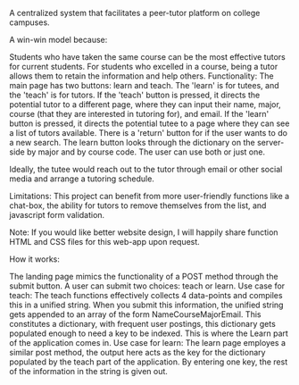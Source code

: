 A centralized system that facilitates a peer-tutor platform on college campuses.

A win-win model because:

Students who have taken the same course can be the most effective tutors for current students.
For students who excelled in a course, being a tutor allows them to retain the information and help others.
Functionality: The main page has two buttons: learn and teach. The 'learn' is for tutees, and the 'teach' is for tutors. If the 'teach' button is pressed, it directs the potential tutor to a different page, where they can input their name, major, course (that they are interested in tutoring for), and email. If the 'learn' button is pressed, it directs the potential tutee to a page where they can see a list of tutors available. There is a 'return' button for if the user wants to do a new search. The learn button looks through the dictionary on the server-side by major and by course code. The user can use both or just one.

Ideally, the tutee would reach out to the tutor through email or other social media and arrange a tutoring schedule.

Limitations: This project can benefit from more user-friendly functions like a chat-box, the ability for tutors to remove themselves from the list, and javascript form validation.

Note: If you would like better website design, I will happily share function HTML and CSS files for this web-app upon request.

How it works: 

The landing page mimics the functionality of a POST method through the submit button. A user can submit two choices: teach or learn. 
Use case for teach: The teach functions effectively collects 4 data-points and compiles this in a unified string. When you submit this information, the unified string gets appended to an array of the form NameCourseMajorEmail. This constitutes a dictionary, with frequent user postings, this dictionary gets populated enough to need a key to be indexed. This is where the Learn part of the application comes in. 
Use case for learn: The learn page employes a similar post method, the output here acts as the key for the dictionary populated by the teach part of the application. By entering one key, the rest of the information in the string is given out. 
